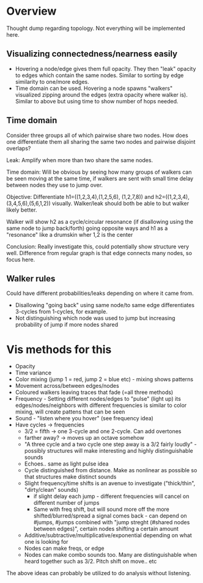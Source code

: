 # Overview
Thought dump regarding topology. Not everything will be implemented here.

## Visualizing connectedness/nearness easily
* Hovering a node/edge gives them full opacity. They then "leak" opacity to edges which contain the same nodes. Similar to sorting by edge similarity to one/more edges.
* Time domain can be used. Hovering a node spawns "walkers" visualized zipping around the edges (extra opacity where walker is). Similar to above but using time to show number of hops needed.

## Time domain
Consider three groups all of which pairwise share two nodes. How does one differentiate them all sharing the same two nodes and pairwise disjoint overlaps?

Leak: Amplify when more than two share the same nodes.

Time domain: Will be obvious by seeing how many groups of walkers can be seen moving at the same time, if walkers are sent with small time delay between nodes they use to jump over.

Objective:
Differentiate h1=((1,2,3,4),(1,2,5,6), (1,2,7,8)) and h2=((1,2,3,4),(3,4,5,6),(5,6,1,2)) visually. Walker/leak should both be able to but walker likely better.

Walker will show h2 as a cycle/circular resonance (if disallowing using the same node to jump back/forth) going opposite ways and h1 as a "resonance" like a drumskin wher 1,2 is the center

Conclusion: Really investigate this, could potentially show structure very well. Difference from regular graph is that edge connects many nodes, so focus here.

## Walker rules
Could have different probabilities/leaks depending on where it came from.

* Disallowing "going back" using same node/to same edge differentiates 3-cycles from 1-cycles, for example.
* Not distinguishing which node was used to jump but increasing probability of jump if more nodes shared

# Vis methods for this
* Opacity
* Time variance
* Color mixing (jump 1 = red, jump 2 = blue etc) - mixing shows patterns
* Movement across/between edges/nodes
* Coloured walkers leaving traces that fade (=all three methods)
* Frequency - Setting different nodes/edges to "pulse" (light up) its edges/nodes/neighbors with different frequencies is similar to color mixing, will create pattens that can be seen
* Sound - "listen where you hover" (see frequency idea)
* Have cycles -> frequencies
  * 3/2 = fifth -> one 3-cycle and one 2-cycle. Can add overtones 
  * farther away? -> moves up an octave somehow
  * "A three cycle and a two cycle one step away is a 3/2 fairly loudly" - possibly structures will make interesting and highly distinguishable sounds
  * Echoes.. same as light pulse idea
  * Cycle distinguished from distance. Make as nonlinear as possible so that structures make distinct sounds
  * Slight frequency/time shifts is an avenue to investigate ("thick/thin", "dirty/clean" sounds)
    * if slight delay each jump - different frequencies will cancel on different number of jumps
    * Same with freq shift, but will sound more off the more shifted/blurred/spread a signal comes back - can depend on #jumps, #jumps combined with "jump streght (#shared nodes between edges)", certain nodes shifting a certain amount
  * Additive/subtractive/multiplicative/exponential depending on what one is looking for
  * Nodes can make freqs, or edge
  * Nodes can make combo sounds too. Many are distinguishable when heard together such as 3/2. Pitch shift on move.. etc

The above ideas can probably be utilized to do analysis without listening. 
